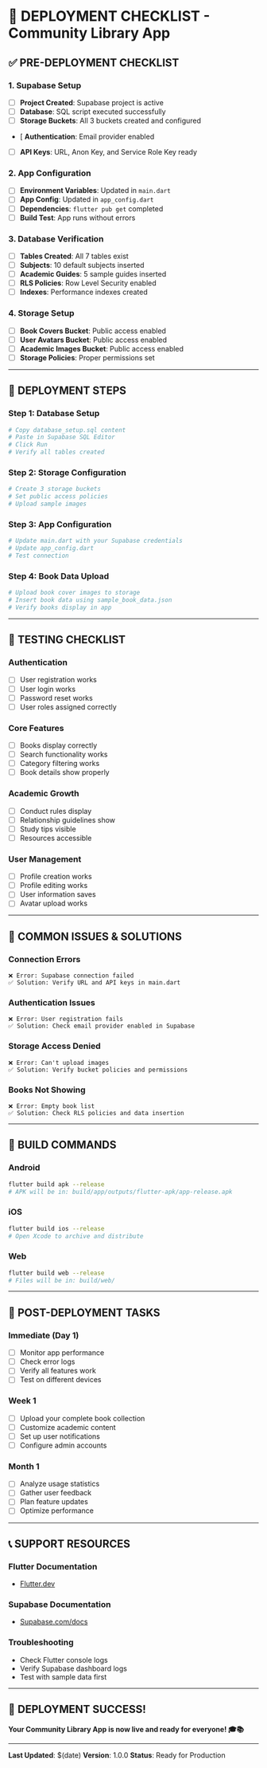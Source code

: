 # 🚀 **DEPLOYMENT CHECKLIST - Community Library App**

## ✅ **PRE-DEPLOYMENT CHECKLIST**

### **1. Supabase Setup**
- [ ] **Project Created**: Supabase project is active
- [ ] **Database**: SQL script executed successfully
- [ ] **Storage Buckets**: All 3 buckets created and configured
- [ **Authentication**: Email provider enabled
- [ ] **API Keys**: URL, Anon Key, and Service Role Key ready

### **2. App Configuration**
- [ ] **Environment Variables**: Updated in `main.dart`
- [ ] **App Config**: Updated in `app_config.dart`
- [ ] **Dependencies**: `flutter pub get` completed
- [ ] **Build Test**: App runs without errors

### **3. Database Verification**
- [ ] **Tables Created**: All 7 tables exist
- [ ] **Subjects**: 10 default subjects inserted
- [ ] **Academic Guides**: 5 sample guides inserted
- [ ] **RLS Policies**: Row Level Security enabled
- [ ] **Indexes**: Performance indexes created

### **4. Storage Setup**
- [ ] **Book Covers Bucket**: Public access enabled
- [ ] **User Avatars Bucket**: Public access enabled
- [ ] **Academic Images Bucket**: Public access enabled
- [ ] **Storage Policies**: Proper permissions set

---

## 🔧 **DEPLOYMENT STEPS**

### **Step 1: Database Setup**
```bash
# Copy database_setup.sql content
# Paste in Supabase SQL Editor
# Click Run
# Verify all tables created
```

### **Step 2: Storage Configuration**
```bash
# Create 3 storage buckets
# Set public access policies
# Upload sample images
```

### **Step 3: App Configuration**
```bash
# Update main.dart with your Supabase credentials
# Update app_config.dart
# Test connection
```

### **Step 4: Book Data Upload**
```bash
# Upload book cover images to storage
# Insert book data using sample_book_data.json
# Verify books display in app
```

---

## 🧪 **TESTING CHECKLIST**

### **Authentication**
- [ ] User registration works
- [ ] User login works
- [ ] Password reset works
- [ ] User roles assigned correctly

### **Core Features**
- [ ] Books display correctly
- [ ] Search functionality works
- [ ] Category filtering works
- [ ] Book details show properly

### **Academic Growth**
- [ ] Conduct rules display
- [ ] Relationship guidelines show
- [ ] Study tips visible
- [ ] Resources accessible

### **User Management**
- [ ] Profile creation works
- [ ] Profile editing works
- [ ] User information saves
- [ ] Avatar upload works

---

## 🚨 **COMMON ISSUES & SOLUTIONS**

### **Connection Errors**
```
❌ Error: Supabase connection failed
✅ Solution: Verify URL and API keys in main.dart
```

### **Authentication Issues**
```
❌ Error: User registration fails
✅ Solution: Check email provider enabled in Supabase
```

### **Storage Access Denied**
```
❌ Error: Can't upload images
✅ Solution: Verify bucket policies and permissions
```

### **Books Not Showing**
```
❌ Error: Empty book list
✅ Solution: Check RLS policies and data insertion
```

---

## 📱 **BUILD COMMANDS**

### **Android**
```bash
flutter build apk --release
# APK will be in: build/app/outputs/flutter-apk/app-release.apk
```

### **iOS**
```bash
flutter build ios --release
# Open Xcode to archive and distribute
```

### **Web**
```bash
flutter build web --release
# Files will be in: build/web/
```

---

## 🎯 **POST-DEPLOYMENT TASKS**

### **Immediate (Day 1)**
- [ ] Monitor app performance
- [ ] Check error logs
- [ ] Verify all features work
- [ ] Test on different devices

### **Week 1**
- [ ] Upload your complete book collection
- [ ] Customize academic content
- [ ] Set up user notifications
- [ ] Configure admin accounts

### **Month 1**
- [ ] Analyze usage statistics
- [ ] Gather user feedback
- [ ] Plan feature updates
- [ ] Optimize performance

---

## 📞 **SUPPORT RESOURCES**

### **Flutter Documentation**
- [Flutter.dev](https://flutter.dev/docs)

### **Supabase Documentation**
- [Supabase.com/docs](https://supabase.com/docs)

### **Troubleshooting**
- Check Flutter console logs
- Verify Supabase dashboard logs
- Test with sample data first

---

## 🎉 **DEPLOYMENT SUCCESS!**

**Your Community Library App is now live and ready for everyone! 🎓📚**

---

**Last Updated**: $(date)
**Version**: 1.0.0
**Status**: Ready for Production
